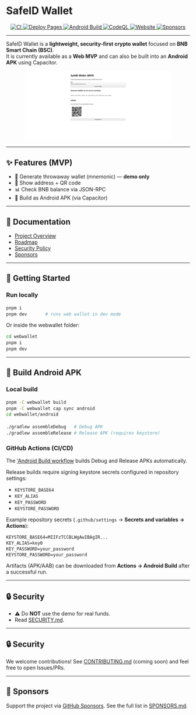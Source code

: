 # SafeID Wallet

<p align="center">
  <a href="https://github.com/EndiHariadi43/safeid-wallet/actions/workflows/ci.yml">
    <img src="https://github.com/EndiHariadi43/safeid-wallet/actions/workflows/ci.yml/badge.svg?branch=main" alt="CI">
  </a>
  <a href="https://github.com/EndiHariadi43/safeid-wallet/actions/workflows/deploy.yml">
    <img src="https://github.com/EndiHariadi43/safeid-wallet/actions/workflows/deploy.yml/badge.svg?branch=main" alt="Deploy Pages">
  </a>
  <a href="https://github.com/EndiHariadi43/safeid-wallet/actions/workflows/android.yml">
    <img src="https://github.com/EndiHariadi43/safeid-wallet/actions/workflows/android.yml/badge.svg?branch=main" alt="Android Build">
  </a>
  <a href="https://github.com/EndiHariadi43/safeid-wallet/actions/workflows/codeql.yml">
    <img src="https://github.com/EndiHariadi43/safeid-wallet/actions/workflows/codeql.yml/badge.svg?branch=main" alt="CodeQL">
  </a>
  <a href="https://endihariadi43.github.io/safeid-wallet/">
    <img src="https://img.shields.io/website?up_message=online&url=https%3A%2F%2Fendihariadi43.github.io%2Fsafeid-wallet%2F" alt="Website">
  </a>
  <a href="https://github.com/sponsors/EndiHariadi43">
    <img src="https://img.shields.io/github/sponsors/EndiHariadi43?label=Sponsors&logo=github-sponsors" alt="Sponsors">
  </a>
</p>

---

SafeID Wallet is a **lightweight, security-first crypto wallet** focused on **BNB Smart Chain (BSC)**.  
It is currently available as a **Web MVP** and can also be built into an **Android APK** using Capacitor.

<p align="center">
  <img src="./docs/assets/demo-screenshot.png" alt="Demo Screenshot" width="400">
</p>

---

## ✨ Features (MVP)
- 🔑 Generate throwaway wallet (mnemonic) — **demo only**  
- 📮 Show address + QR code  
- 📊 Check BNB balance via JSON-RPC  
- 📱 Build as Android APK (via Capacitor)  

---

## 📖 Documentation
- [Project Overview](./docs/overview.md)  
- [Roadmap](./ROADMAP.md)  
- [Security Policy](./SECURITY.md)  
- [Sponsors](./SPONSORS.md)  

---

## 🚀 Getting Started

### Run locally
```bash
pnpm i
pnpm dev       # runs web wallet in dev mode

```

Or inside the webwallet folder:

```bash
cd webwallet
pnpm i
pnpm dev

```
---

## 📱 Build Android APK

### Local build
```bash
pnpm -C webwallet build
pnpm -C webwallet cap sync android
cd webwallet/android

./gradlew assembleDebug   # Debug APK
./gradlew assembleRelease # Release APK (requires keystore)

```

### GitHub Actions (CI/CD)
The ['Android Build workflow](.github/workflows/android.yml) builds Debug and Release APKs automatically.

Release builds require signing keystore secrets configured in repository settings:

  - `KEYSTORE_BASE64`  
  - `KEY_ALIAS`  
  - `KEY_PASSWORD`  
  - `KEYSTORE_PASSWORD`  

Example repository secrets (`.github/settings` → **Secrets and variables → Actions**):

```env
KEYSTORE_BASE64=MIIFzTCCBLWgAwIBAgIR...
KEY_ALIAS=key0
KEY_PASSWORD=your_password
KEYSTORE_PASSWORD=your_password

```

Artifacts (APK/AAB) can be downloaded from **Actions → Android Build** after a successful run.  

---

## 🔒 Security
- ⚠️ Do **NOT** use the demo for real funds.  
- Read [SECURITY.md](./SECURITY.md).

---

## 🔒 Security
We welcome contributions!
See [CONTRIBUTING.md](./CONTRIBUTING.md) (coming soon) and feel free to open Issues/PRs.

---

## 💖 Sponsors
Support the project via [GitHub Sponsors](https://github.com/sponsors/EndiHariadi43).
See the full list in [SPONSORS.md](./SPONSORS.md).
